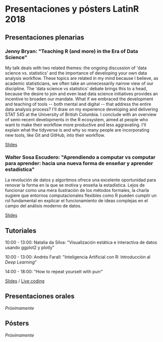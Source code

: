 # Presentaciones y pósters LatinR 2018

## Presentaciones plenarias

### Jenny Bryan: "Teaching R (and more) in the Era of Data Science"
My talk deals with two related themes: the ongoing discussion of 'data science vs. statistics' and the importance of developing your own data analysis workflow. These topics are related in my mind because I believe, as academic statisticians, we often take an unnecessarily narrow view of our discipline. The 'data science vs statistics' debate brings this to a head, because the desire to join and even lead data science initiatives provides an incentive to broaden our mandate. What if we embraced the development and teaching of tools -- both mental and digital -- that address the entire data analysis process? I'll draw on my experience developing and delivering STAT 545 at the University of British Columbia. I conclude with an overview of semi-recent developments in the R ecosystem, aimed at people who want to make their workflow more productive and less aggravating. I'll explain what the tidyverse is and why so many people are incorporating new tools, like Git and GitHub, into their workflow. 

[Slides](https://github.com/jennybc/zen-art-workflow/blob/master/2018-09_bryan-zen-art-workflow.pdf)

### Walter Sosa Escudero: "Aprendiendo a computar vs computar para aprender: hacia una nueva forma de enseñar y aprender estadística"
La revolución de datos y algoritmos ofrece una excelente oportunidad para renovar la forma en la que se motiva y enseña la estadística. Lejos de funcionar como una mera ilustración de los métodos formales, la charla sugiere que entornos computacionales flexibles como R pueden cumplir un rol fundamental en explicar el funcionamiento de ideas complejas en el campo del análisis moderno de datos. 

[Slides](https://waltersosa.weebly.com/uploads/2/2/1/8/22189288/latinrwse2018.pdf)

## Tutoriales 

10:00 - 13:00: Natalia da Silva: "Visualización estática e interactiva de datos usando ggplot2 y plotly"


10:00 - 13:00: Andrés Farall: "Inteligencia Artificial con R: Introducción al _Deep Learning_"


14:00 - 18:00: "How to repeat yourselt with purr"

[Slides](rstd.io/purrr-latinr) / [Live coding](https://github.com/LatinR/presentaciones-LatinR2018/blob/master/tutoriales/jenny-live-code.R)


## Presentaciones orales

_Próximamente_

## Pósters

_Próximamente_
